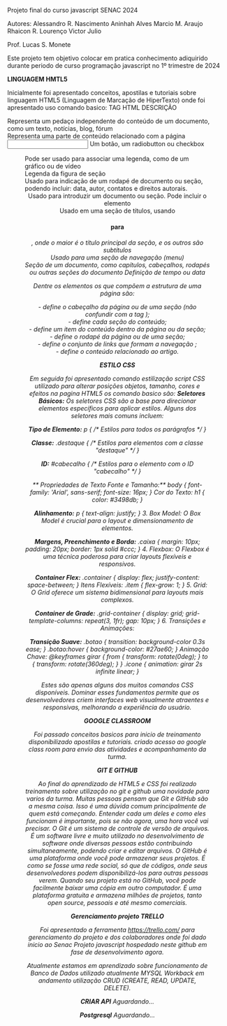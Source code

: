 Projeto final do curso javascript SENAC 2024

Autores: 
Alessandro R. Nascimento
Aninhah Alves
Marcio M. Araujo
Rhaicon R. Lourenço
Victor Julio

Prof. Lucas S. Monete

Este projeto tem objetivo colocar em pratica conhecimento adiquirido durante periodo de curso programação javascript no 1º trimestre de 2024

**LINGUAGEM HMTL5**

Inicialmente foi apresentado conceitos, apostilas e tutoriais sobre linguagem HTML5 (Linguagem de Marcação de HiperTexto) onde foi apresentado uso comando basico:
TAG HTML	DESCRIÇÃO
<article>	Representa um pedaço independente do conteúdo de um documento, como um texto, notícias, blog, fórum
<aside>	Representa uma parte de conteúdo relacionado com a página
<input>	Um botão, um radiobutton ou checkbox
<figure>	Pode ser usado para associar uma legenda, como de um gráfico ou de vídeo
<figcaption>	Legenda da figura de seção
<footer>	Usado para indicação de um rodapé de documento ou seção, podendo incluir: data, autor, contatos e direitos autorais.
<header>	Usado para introduzir um documento ou seção. Pode incluir o elemento <nav>
<hgroup>	Usado em uma seção de títulos, usando <h1> para <h6>, onde o maior é o título principal da seção, e os outros são subtítulos
<nav>	Usado para uma seção de navegação (menu)
<section>	Seção de um documento, como capítulos, cabeçalhos, rodapés ou outras seções do documento
<time>	Definição de tempo ou data

Dentre os elementos os que compõem a estrutura de uma página são:

<header> - define o cabeçalho da página ou de uma seção (não confundir com a tag <head>);
<section> - define cada seção do conteúdo;
<article> - define um item do conteúdo dentro da página ou da seção;
<footer> - define o rodapé da página ou de uma seção;
<nav> - define o conjunto de links que formam a navegação ;
<aside> - define o conteúdo relacionado ao artigo.

**ESTILO CSS**

Em seguida foi apresentado comando estilização script CSS utilizado para alterar posições objetos, tamanho, cores e efeitos na pagina HTML5 os comando basico são:
**Seletores Básicos:**
Os seletores CSS são a base para direcionar elementos específicos para aplicar estilos. Alguns dos seletores mais comuns incluem:

**Tipo de Elemento:**
p { /* Estilos para todos os parágrafos */ }

**Classe:**
.destaque { /* Estilos para elementos com a classe "destaque" */ }

**ID:**
#cabecalho { /* Estilos para o elemento com o ID "cabecalho" */ }

** Propriedades de Texto Fonte e Tamanho:**
body { font-family: 'Arial', sans-serif; font-size: 16px; }
Cor do Texto:
h1 { color: #3498db; }

**Alinhamento:**
p { text-align: justify; }
3. Box Model:
O Box Model é crucial para o layout e dimensionamento de elementos.

**Margens, Preenchimento e Borda:**
.caixa { margin: 10px; padding: 20px; border: 1px solid #ccc; } 
4. Flexbox:
O Flexbox é uma técnica poderosa para criar layouts flexíveis e responsivos.

**Container Flex:**
.container { display: flex; justify-content: space-between; } 
Itens Flexíveis:
.item { flex-grow: 1; } 
5. Grid:
O Grid oferece um sistema bidimensional para layouts mais complexos.

**Container de Grade:**
.grid-container { display: grid; grid-template-columns: repeat(3, 1fr); gap: 10px; } 
6. Transições e Animações:

**Transição Suave:**
.botao { transition: background-color 0.3s ease; } .botao:hover { background-color: #27ae60; } 
Animação Chave:
@keyframes girar { from { transform: rotate(0deg); } to { transform: rotate(360deg); } } .icone { animation: girar 2s infinite linear; } 

Estes são apenas alguns dos muitos comandos CSS disponíveis. Dominar esses fundamentos permite que os desenvolvedores criem interfaces web visualmente atraentes e responsivas, melhorando a experiência do usuário.

**GOOGLE CLASSROOM**

Foi passado conceitos basicos para inicio de treinamento disponibilizado apostilas e tutoriais.
criado acesso ao google class room para envio das atividades e acompanhamento da turma.

**GIT E GITHUB**

Ao final do aprendizado de HTML5 e CSS foi realizado treinamento sobre utilização no git e github uma novidade para varios da turma. Muitas pessoas pensam que Git e GitHub são a mesma coisa. Isso é uma dúvida comum principalmente de quem está começando. Entender cada um deles e como eles funcionam é importante, pois se não agora, uma hora você vai precisar. O Git é um sistema de controle de versão de arquivos. É um software livre e muito utilizado no desenvolvimento de software onde diversas pessoas estão contribuindo simultaneamente, podendo criar e editar arquivos.
O GitHub é uma plataforma onde você pode armazenar seus projetos. É como se fosse uma rede social, só que de códigos, onde seus desenvolvedores podem disponibilizá-los para outras pessoas verem.
Quando seu projeto está no GitHub, você pode facilmente baixar uma cópia em outro computador. É uma plataforma gratuita e armazena milhões de projetos, tanto open source, pessoais e até mesmo comerciais.

**Gerenciamento projeto TRELLO**

Foi apresentado a ferramenta https://trello.com/ para gerenciamento do projeto e dos colaboradores onde foi dado inicio ao Senac Projeto javascript hospedado neste github em fase de desenvolvimento agora.

Atualmente estamos em aprendizado sobre funcionamento de Banco de Dados utilizado atualmente MYSQL Workback em andamento utilização CRUD (CREATE, READ, UPDATE, DELETE).

**CRIAR API** Aguardando...  

**Postgresql** Aguardando...

